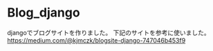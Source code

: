 # Blog_django
djangoでブログサイトを作りました。
下記のサイトを参考に使いました。
https://medium.com/@kjmczk/blogsite-django-747046b453f9

